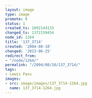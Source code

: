 ```yaml
---
layout: image
type: image
promote: 0
status: 1
created_ts: 1092144133
changed_ts: 1372159454
node_id: 1264
title: '137_3714'
created: '2004-08-10'
changed: '2013-06-25'
redirect_from:
- "/node/1264/"
permalink: "/2004/08/10/137_3714/"
tags:
- Lewis Pass
images:
- src: image/images/137_3714-1264.jpg
  name: 137_3714-1264.jpg
---
```


